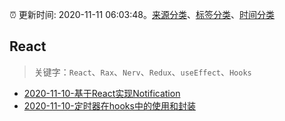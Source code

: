 :alarm_clock: 更新时间: 2020-11-11 06:03:48。[来源分类](../README.md)、[标签分类](../TAGS.md)、[时间分类](../TIMELINE.md)

## React


> 关键字：`React`、`Rax`、`Nerv`、`Redux`、`useEffect`、`Hooks`



- [2020-11-10-基于React实现Notification](https://juejin.im/post/6893694738076172296) 
- [2020-11-10-定时器在hooks中的使用和封装](https://juejin.im/post/6893694141889249294) 
